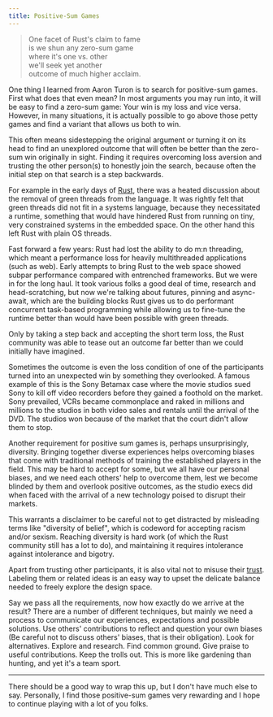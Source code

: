 ```yaml
---
title: Positive-Sum Games
---
```


>  One facet of Rust's claim to fame \
>  is we shun any zero-sum game \
>  where it's one vs. other \
>  we'll seek yet another \
>  outcome of much higher acclaim.

One thing I learned from Aaron Turon is to search for positive-sum games. First
what does that even mean? In most arguments you may run into, it will be easy
to find a zero-sum game: Your win is my loss and vice versa. However, in many
situations, it is actually possible to go above those petty games and find a
variant that allows us both to win.

This often means sidestepping the original argument or turning it on its head
to find an unexplored outcome that will often be better than the zero-sum win
originally in sight. Finding it requires overcoming loss aversion and trusting
the other person(s) to honestly join the search, because often the initial step
on that search is a step backwards.

For example in the early days of [Rust], there was a heated discussion about
the removal of green threads from the language. It was rightly felt that green
threads did not fit in a systems language, because they necessitated a runtime,
something that would have hindered Rust from running on tiny, very constrained
systems in the embedded space. On the other hand this left Rust with plain OS
threads.

Fast forward a few years: Rust had lost the ability to do m:n threading, which
meant a performance loss for heavily multithreaded applications (such as web).
Early attempts to bring Rust to the web space showed subpar performance
compared with entrenched frameworks. But we were in for the long haul. It took
various folks a good deal of time, research and head-scratching, but now we're
talking about futures, pinning and async-await, which are the building blocks
Rust gives us to do performant concurrent task-based programming while allowing
us to fine-tune the runtime better than would have been possible with green
threads.

Only by taking a step back and accepting the short term loss, the Rust
community was able to tease out an outcome far better than we could initially
have imagined.

Sometimes the outcome is even the loss condition of one of the participants
turned into an unexpected win by something they overlooked. A famous example of
this is the Sony Betamax case where the movie studios sued Sony to kill off
video recorders before they gained a foothold on the market. Sony prevailed,
VCRs became commonplace and raked in millions and millions to the studios in
both video sales and rentals until the arrival of the DVD. The studios won
because of the market that the court didn't allow them to stop.

Another requirement for positive sum games is, perhaps unsurprisingly,
diversity. Bringing together diverse experiences helps overcoming biases that
come with traditional methods of training the established players in the field.
This may be hard to accept for some, but we all have our personal biases, and
we need each others' help to overcome them, lest we become blinded by them and
overlook positive outcomes, as the studio execs did when faced with the arrival
of a new technology poised to disrupt their markets.

This warrants a disclaimer to be careful not to get distracted by misleading
terms like "diversity of belief", which is codeword for accepting racism and/or
sexism. Reaching diversity is hard work (of which the Rust community still has
a lot to do), and maintaining it requires intolerance against intolerance and
bigotry.

Apart from trusting other participants, it is also vital not to misuse their
[trust]. Labeling them or related ideas is an easy way to upset the delicate
balance needed to freely explore the design space.

Say we pass all the requirements, now how exactly do we arrive at the result?
There are a number of different techniques, but mainly we need a process to
communicate our experiences, expectations and possible solutions. Use others'
contributions to reflect and question your own biases (Be careful not to
discuss others' biases, that is their obligation). Look for alternatives.
Explore and research. Find common ground. Give praise to useful contributions.
Keep the trolls out. This is more like gardening than hunting, and yet it's a
team sport.

-----

There should be a good way to wrap this up, but I don't have much else to say.
Personally, I find those positive-sum games very rewarding and I hope to
continue playing with a lot of you folks.

[Rust]: https://rust-lang.org "The Rust Programming Language"
[trust]: https://llogiq.github.io/2018/04/19/trust.html
